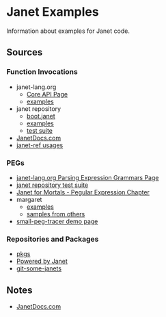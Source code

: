 # Janet Examples

Information about examples for Janet code.

## Sources

### Function Invocations

* janet-lang.org
  * [Core API Page](https://janet-lang.org/api/index.html)
  * [examples](https://github.com/janet-lang/janet-lang.org/tree/master/examples)
* janet repository
  * [boot.janet](https://github.com/janet-lang/janet/blob/master/src/boot/boot.janet)
  * [examples](https://github.com/janet-lang/janet/tree/master/examples)
  * [test suite](https://github.com/janet-lang/janet/tree/master/test)
* [JanetDocs.com](https://janetdocs.com)
* [janet-ref
  usages](https://github.com/sogaiu/janet-ref/tree/master/janet-ref/usages)

### PEGs

* [janet-lang.org Parsing Expression Grammars
  Page](https://janet-lang.org/docs/peg.html)
* [janet repository test
  suite](https://github.com/janet-lang/janet/blob/master/test/suite-peg.janet)
* [Janet for Mortals - Pegular Expression
  Chapter](https://janet.guide/pegular-expressions/)
* margaret
  * [examples](https://github.com/sogaiu/margaret/tree/master/examples)
  * [samples from
    others](https://github.com/sogaiu/margaret/tree/master/samples/pegs)
* [small-peg-tracer demo page](https://sogaiu.github.io/spt/)

### Repositories and Packages

* [pkgs](https://github.com/janet-lang/pkgs/)
* [Powered by
  Janet](https://goto-engineering.github.io/powered-by-janet/)
* [git-some-janets](https://github.com/sogaiu/git-some-janets/blob/master/git-some-janets.janet)

## Notes

* [JanetDocs.com](doc/janetdocs.md)

